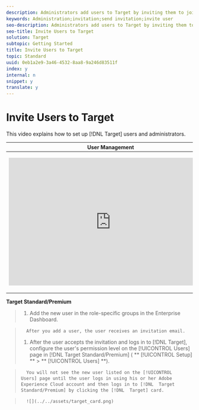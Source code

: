 ```yaml
---
description: Administrators add users to Target by inviting them to join.
keywords: Administration;invitation;send invitation;invite user
seo-description: Administrators add users to Target by inviting them to join.
seo-title: Invite Users to Target
solution: Target
subtopic: Getting Started
title: Invite Users to Target
topic: Standard
uuid: 0eb1a2e9-3a46-4532-8aa8-9a246d83511f
index: y
internal: n
snippet: y
translate: y
---
```


# Invite Users to Target

This video explains how to set up [!DNL  Target] users and administrators. 



<table id="table_C56F4BE9B867463380013C584D97DAD2"> 
 <thead> 
  <tr> 
   <th class="entry" colspan="2"> User Management </th> 
   <th colname="col3" class="entry"> 4:39 </th> 
  </tr>
 </thead>
 <tbody> 
  <tr> 
   <td colspan="2"> <p> 
     <div width="550" class="video-iframe"> 
      <iframe src="https://www.youtube.com/embed/PIjZHxQpOlg/" frameborder="0" webkitallowfullscreen="true" mozallowfullscreen="true" oallowfullscreen="true" msallowfullscreen="true" allowfullscreen="allowfullscreen" scrolling="no" width="550" height="345">https://www.youtube.com/embed/PIjZHxQpOlg/</iframe>
     </div> </p> </td> 
   <td colname="col3"> <p> 
     <ul id="ul_B17C3EFA4B664415AE0159E418FF45C4"> 
      <li id="li_916224D2105348BE93D60015B2F43D4F">Create new Target users at the appropriate access level </li> 
      <li id="li_0FED234A3A054DEAB62C4F58BAB47F7F">Create new target administrators </li> 
     </ul> </p> </td> 
  </tr> 
 </tbody> 
</table>

**Target Standard/Premium** 

>1. Add the new user in the role-specific groups in the Enterprise Dashboard.

>       After you add a user, the user receives an invitation email. 
>1. After the user accepts the invitation and logs in to [!DNL  Target], configure the user's permission level on the [!UICONTROL  Users] page in [!DNL  Target Standard/Premium] ( ** [!UICONTROL  Setup] ** > ** [!UICONTROL  Users] **).

>       You will not see the new user listed on the [!UICONTROL  Users] page until the user logs in using his or her Adobe Experience Cloud account and then logs in to [!DNL  Target Standard/Premium] by clicking the [!DNL  Target] card. 

>       ![](../../assets/target_card.png) 
